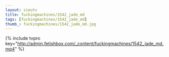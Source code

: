 ```yaml
--- 
layout: sieutv
title: fuckingmachines/1542_jade_md
tags: [fuckingmachines/1542_jade_md]
thumb_: fuckingmachines/1542_jade_md.jpg
---
```

{% include tvpro key="http://admin.fetishbox.com/_content/fuckingmachines/1542_jade_md.mp4" %} 
